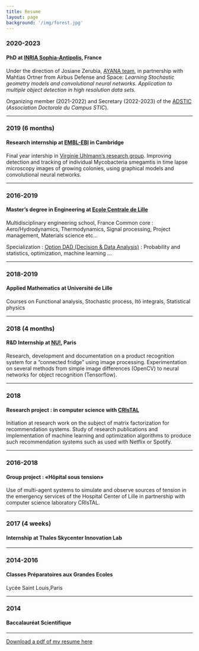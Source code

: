```yaml
---
title: Resume
layout: page
background: '/img/forest.jpg'
---
```



### 2020-2023
#### PhD at [INRIA Sophia-Antipolis](https://www.inria.fr/en/inria-centre-universite-cote-azur), France
Under the direction of Josiane Zerubia, [AYANA team](https://team.inria.fr/ayana/), in partnership with Mahtias Ortner from Airbus Defense and Space: _Learning Stochastic geometry models and convolutional neural networks. Application to multiple object detection in high resolution data sets._

Organizing member (2021-2022) and Secretary (2022-2023) of the [ADSTIC](https://adstic.i3s.univ-cotedazur.fr/) (_Association Doctorale du Campus STIC_).

_______________________________

### 2019 (6 months)
#### Research internship at [EMBL-EBI](https://www.ebi.ac.uk) in Cambridge
Final year intership in [Virginie Uhlmann’s research group](https://www.ebi.ac.uk/research/uhlmann). Improving detection and tracking of individual Mycobacteria smegamtis in time lapse microscopy images of growing colonies, using graphical models and convolutional neural networks.

_______________________________
### 2016-2019
#### Master’s degree in Engineering at [Ecole Centrale de Lille](https://centralelille.fr)
Multidisciplinary engineering school, France
Common core : Aero/Hydrodynamics, Thermodynamics, Signal processing, Project management, Materials science etc...

Specialization : [Option DAD (Decision & Data Analysis)](http://pierrechainais.ec-lille.fr/Centrale/Option_DAD/Accueil.html) : Probability and statistics, optimization, machine learning ...

_______________________________
### 2018-2019
#### Applied Mathematics at Université de Lille
Courses on Functional analysis, Stochastic process, Itô integrals, Statistical physics

_______________________________

### 2018 (4 months)
#### R&D Internship at [NU!](https://manger.nu), Paris
Research, development and documentation on a product recognition system for a “connected fridge” using image processing. Experimentation on several methods from simple image differences (OpenCV) to neural networks for object recognition (Tensorflow).

_______________________________

### 2018
#### Research project : in computer science with [CRIsTAL](https://www.cristal.univ-lille.fr)
Initiation at research work on the subject of matrix factorization for recommendation systems. Study of research publications and implementation of machine learning and optimization algorithms to produce such recommendation systems such as used with Netflix or Spotify.

_______________________________

### 2016-2018
#### Group project : «Hôpital sous tension»
Use of multi-agent systems to simulate and observe sources of tension in the emergency services of the Hospital Center of Lille in partnership with computer science laboratory CRIsTAL.

_______________________________

### 2017 (4 weeks)
#### Internship at Thales Skycenter Innovation Lab

_______________________________

### 2014-2016
#### Classes Préparatoires aux Grandes Ecoles
Lycée Saint Louis,Paris

_______________________________

### 2014
#### Baccalauréat Scientifique


_______________________________





<a href="media/CV.pdf" download="CV_JulesMabon">Download a pdf of my resume here</a>

<!-- <object data="media/CV.pdf" type="application/pdf" width="800px" height="1200px">
    <embed src="media/CV.pdf">
        <p>This browser does not support PDFs. Please download the PDF to view it: <a href="http://yoursite.com/media/CV.pdf">Download PDF</a>.</p>
    </embed>
</object>
 -->
